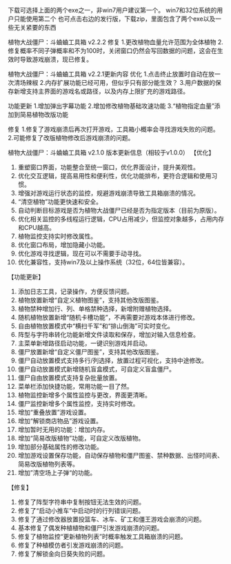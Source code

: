 下载可选择上面的两个exe之一，非win7用户建议第一个。
win7和32位系统的用户只能使用第二个
也可点击右边的发行版，下载zip，里面包含了两个exe以及一些无关紧要的东西

植物大战僵尸：斗蛐蛐工具箱 v2.2.2
修复
1.更改植物血量允许范围为全体植物
2.修复概率不同子弹概率和不为100时，关闭窗口仍然会写回数据的问题，这会在生效时导致游戏崩溃，现已修复。

植物大战僵尸：斗蛐蛐工具箱 v2.2.1更新内容
优化
1.点击终止放置时自动在放一次清场辣椒
2.内存扩展功能已经可用，但似乎只有部分能生效？
3.用户数据的保存新增支持主界面的游戏名或路径，以及内存上限扩充的游戏路径。

功能更新
1.增加弹出字幕功能
2.增加修改植物基础攻速功能
3.“植物指定血量”添加到简易植物改版功能

修复
1.修复了游戏崩溃后再次打开游戏，工具箱小概率会寻找游戏失败的问题。
2.可能修复了改版植物修改后游戏崩溃的问题。


植物大战僵尸：斗蛐蛐工具箱 v2.1.0
版本更新信息（相较于v1.0.0）
【优化】
1. 重塑窗口界面，功能整合至统一窗口，优化界面设计，提升美观性。
2. 优化交互逻辑，提高易用性和便利性，优化功能排布，更符合逻辑和使用习惯。
3. 增强对游戏运行状态的监控，规避游戏崩溃导致工具箱崩溃的情况。
4. “清空植物”功能更快速和安全。
5. 自动判断目标游戏是否为植物大战僵尸已经是否为指定版本（目前为原版）。
6. 优化相关监控的多线程运行逻辑，CPU占用减少，但监控对象越多，占用内存和CPU越高。
7. 植物监控支持实时修改属性。
8. 优化窗口布局，增加隐藏小功能。
9. 优化游戏寻找逻辑，现在可以不需要手动寻找。
10. 优化兼容性，支持win7及以上操作系统（32位，64位皆兼容）。

【功能更新】
1. 添加日志工具，记录操作，方便反馈问题。
2. 植物放置新增“自定义植物图鉴”，支持其他改版图鉴。
3. 植物禁种增加行、列、单格禁种选择，新增附赠植物选择。
4. 随机植物放置新增“随机卡槽功能”，不再需要对游戏本体进行修改。
5. 自由植物放置模式中“横扫千军”和“排山倒海”可实时变化。
6. 阵型与字符串转化功能新增文件读取和保存，增加对输入信息检查。
7. 主菜单新增路径启动功能，一键识别游戏并启动。
8. 僵尸放置新增“自定义僵尸图鉴”，支持其他改版图鉴。
9. 僵尸自动放置模式支持多行/列选择，放置过程可视化，支持中途修改。
10. 僵尸自动放置模式新增随机盲盒模式，可自定义盲盒僵尸。
11. 僵尸自由放置模式支持复杂批量放置。
12. 菜单栏添加快捷功能，常用功能一目了然。
13. 植物监控新增多个属性监控与更改，界面更清晰。
14. 僵尸监控新增多个属性监控，支持实时修改。
15. 增加“重叠放置”游戏设置。
16. 增加“解锁商店物品”游戏设置。
17. 增加暂时无用的功能：增加内存。
18. 增加“简易改版植物”功能，可自定义改版植物。
19. 增加部分基础属性的修改功能。
20. 增加游戏设置保存功能，自动保存植物和僵尸图鉴、禁种数据、出怪时间表、简易改版植物列表等。
21. 增加”清空场上子弹“的功能。

【修复】
1. 修复了阵型字符串中复制按钮无法生效的问题。
2. 修复了“启动小推车”中启动时的行列错误问题。
3. 修复了通过修改器放置投篮车、冰车、矿工和僵王游戏会崩溃的问题。
4. 基本修复了偶发种植植物和僵尸引发游戏崩溃的问题。
5. 修复了植物监控“更新植物列表”时概率触发工具箱崩溃的问题。
6. 修复了种植模仿者引发游戏崩溃的问题。
7. 修复了解锁金向日葵失败的问题。
